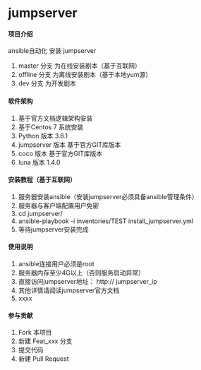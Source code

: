 # jumpserver

#### 项目介绍
ansible自动化 安装 jumpserver

1. master 分支 为在线安装剧本（基于互联网）
2. offline 分支 为离线安装剧本（基于本地yum源）
3. dev 分支 为开发剧本


#### 软件架构
1. 基于官方文档逻辑架构安装
2. 基于Centos 7 系统安装
3. Python 版本 3.6.1
4. jumpserver 版本 基于官方GIT库版本
5. coco 版本 基于官方GIT库版本
6. luna 版本 1.4.0


#### 安装教程（基于互联网）
1. 服务器安装ansible（安装jumpserver必须具备ansible管理条件）
2. 服务器与客户端配置用户免密
3. cd jumpserver/
4. ansible-playbook -i inventories/TEST  install_jumpserver.yml
5. 等待jumpserver安装完成

#### 使用说明

1. ansible连接用户必须是root
2. 服务器内存至少4G以上（否则服务启动异常）
3. 直接访问jumpserver地址： http:// jumpserver_ip
4. 其他详情请阅读jumpserver官方文档
5. xxxx

#### 参与贡献

1. Fork 本项目
2. 新建 Feat_xxx 分支
3. 提交代码
4. 新建 Pull Request
